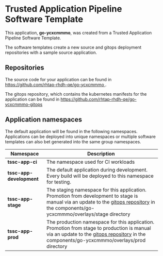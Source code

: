 # Trusted Application Pipeline Software Template

This application, **go-ycxcmmmo**, was created from a Trusted Application Pipeline Software Template.

The software templates create a new source and gitops deployment repositories with a sample source application. 

## Repositories

The source code for your application can be found in [https://github.com/rhtap-rhdh-qe/go-ycxcmmmo ](https://github.com/rhtap-rhdh-qe/go-ycxcmmmo ).
 
The gitops repository, which contains the kubernetes manifests for the application can be found in 
[https://github.com/rhtap-rhdh-qe/go-ycxcmmmo-gitops ](https://github.com/rhtap-rhdh-qe/go-ycxcmmmo-gitops ) 

## Application namespaces 

The default application will be found in the following namespaces. Applications can be deployed into unique namespaces or multiple software templates can also bet generated into the same group namespaces.  

|  Namespace   |  Description   |  
| -------- | -------- |
| **tssc-app-ci** | The namespace used for CI workloads |
| **tssc-app-development** | The default application during development. Every build will be deployed to this namespace for testing. |
| **tssc-app-stage** | The staging namespace for this application. Promotion from development to stage is manual via an update to the [gitops repository](https://github.com/rhtap-rhdh-qe/go-ycxcmmmo-gitops ) in the components/go-ycxcmmmo/overlays/stage directory |
| **tssc-app-prod** | The production namespace for this application. Promotion from stage to production is manual via an update to the [gitops repository](https://github.com/rhtap-rhdh-qe/go-ycxcmmmo-gitops ) in the components/go-ycxcmmmo/overlays/prod directory |